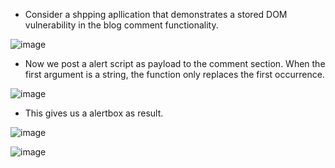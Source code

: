 - Consider a shpping apllication that demonstrates a stored DOM vulnerability in the blog comment functionality.

![image](https://github.com/Akhilkj123/Portswigger/assets/65653010/4d4468f1-c359-48fd-a3fc-04943cb64cdc)

- Now we post a alert script as payload to the comment section. When the first argument is a string, the function only replaces the first occurrence. 

![image](https://github.com/Akhilkj123/Portswigger/assets/65653010/4dfd7eb7-2a93-4939-9f67-bed2cb5a9c41)

- This gives us a alertbox as result.

![image](https://github.com/Akhilkj123/Portswigger/assets/65653010/48cd9cfa-b527-4ace-9e10-51a032d8ef9d)

![image](https://github.com/Akhilkj123/Portswigger/assets/65653010/d51e5036-64b6-43b4-ac14-843fcd838ad1)

